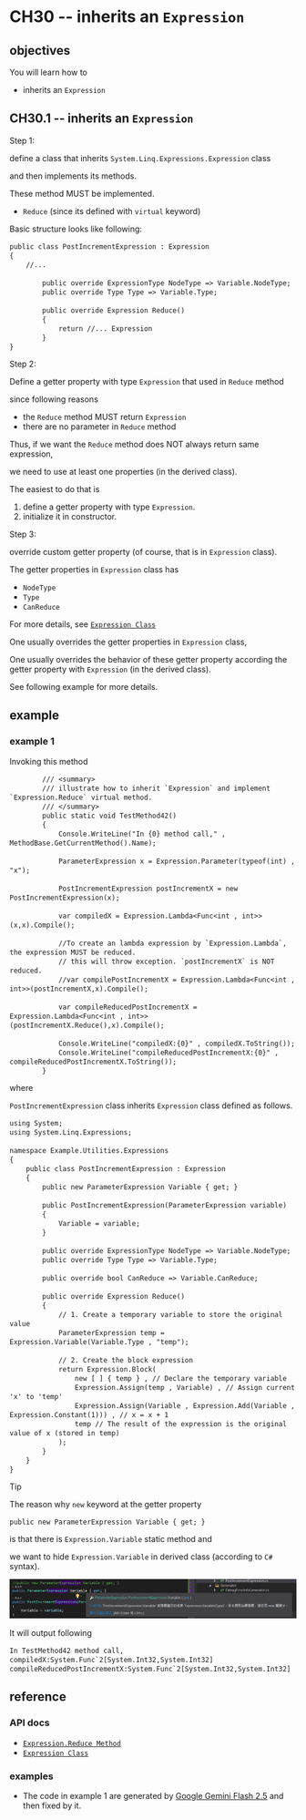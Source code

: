 # CH30 -- inherits an `Expression`
## objectives
You will learn how to

+ inherits an `Expression`

## CH30.1 -- inherits an `Expression`
Step 1:

define a class that inherits `System.Linq.Expressions.Expression` class 

and then implements its methods.

These method MUST be implemented.

+ `Reduce` (since its defined with `virtual` keyword)

Basic structure looks like following:

```
public class PostIncrementExpression : Expression
{
    //...

        public override ExpressionType NodeType => Variable.NodeType; 
        public override Type Type => Variable.Type;

        public override Expression Reduce()
        {
            return //... Expression
        }
}
```

Step 2:

Define a getter property with type `Expression` that used in `Reduce` method

since following reasons

+ the `Reduce` method MUST return `Expression`
+ there are no parameter in `Reduce` method

Thus, if we want the `Reduce` method does NOT always return same expression,

we need to use at least one properties (in the derived class).

The easiest to do that is

1. define a getter property with type `Expression`.
2. initialize it in constructor.

Step 3:

override custom getter property (of course, that is in `Expression` class).

The getter properties in `Expression` class has

+ `NodeType`
+ `Type`
+ `CanReduce`

For more details, see [`Expression Class`](https://learn.microsoft.com/en-us/dotnet/api/system.linq.expressions.expression?view=net-8.0)

One usually overrides the getter properties in `Expression` class, 

One usually overrides the behavior of these getter property according the getter property with `Expression` (in the derived class). 

See following example for more details.

## example
### example 1
Invoking this method

```
        /// <summary>
        /// illustrate how to inherit `Expression` and implement `Expression.Reduce` virtual method.
        /// </summary>
        public static void TestMethod42()
        {
            Console.WriteLine("In {0} method call," , MethodBase.GetCurrentMethod().Name);
            
            ParameterExpression x = Expression.Parameter(typeof(int) , "x");

            PostIncrementExpression postIncrementX = new PostIncrementExpression(x);

            var compiledX = Expression.Lambda<Func<int , int>>(x,x).Compile();

            //To create an lambda expression by `Expression.Lambda`, the expression MUST be reduced.
            // this will throw exception. `postIncrementX` is NOT reduced.
            //var compilePostIncrementX = Expression.Lambda<Func<int , int>>(postIncrementX,x).Compile();

            var compileReducedPostIncrementX = Expression.Lambda<Func<int , int>>(postIncrementX.Reduce(),x).Compile();

            Console.WriteLine("compiledX:{0}" , compiledX.ToString());
            Console.WriteLine("compileReducedPostIncrementX:{0}" , compileReducedPostIncrementX.ToString());
        }
```

where

`PostIncrementExpression` class inherits `Expression` class defined as follows.

```
using System;
using System.Linq.Expressions;

namespace Example.Utilities.Expressions
{
    public class PostIncrementExpression : Expression
    {
        public new ParameterExpression Variable { get; }

        public PostIncrementExpression(ParameterExpression variable)
        {
            Variable = variable;
        }

        public override ExpressionType NodeType => Variable.NodeType; 
        public override Type Type => Variable.Type;

        public override bool CanReduce => Variable.CanReduce;

        public override Expression Reduce()
        {
            // 1. Create a temporary variable to store the original value
            ParameterExpression temp = Expression.Variable(Variable.Type , "temp");

            // 2. Create the block expression
            return Expression.Block(
                new [ ] { temp } , // Declare the temporary variable
                Expression.Assign(temp , Variable) , // Assign current 'x' to 'temp'
                Expression.Assign(Variable , Expression.Add(Variable , Expression.Constant(1))) , // x = x + 1
                temp // The result of the expression is the original value of x (stored in temp)
            );
        }
    }
}
```

> [!TIP]
> The reason why `new` keyword at the getter property 
> 
> ```
> public new ParameterExpression Variable { get; }
> ```
>
> is that there is `Expression.Variable` static method and 
>
> we want to hide `Expression.Variable` in derived class (according to `C#` syntax).
>
>![hide member in parent class.png](./hide%20member%20in%20parent%20class.png)

It will output following

```
In TestMethod42 method call,
compiledX:System.Func`2[System.Int32,System.Int32]
compileReducedPostIncrementX:System.Func`2[System.Int32,System.Int32]
```

## reference
### API docs
+ [`Expression.Reduce Method`](https://learn.microsoft.com/en-us/dotnet/api/system.linq.expressions.expression.reduce?view=net-8.0)
+ [`Expression Class`](https://learn.microsoft.com/en-us/dotnet/api/system.linq.expressions.expression?view=net-8.0)

### examples
+ The code in example 1 are generated by [Google Gemini Flash 2.5](https://g.co/gemini/share/64f8454fd1e1) and then fixed by it.